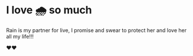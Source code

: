 <html>
<body>
<h1> I love 🌧️ so much</h1>

<p> Rain is my partner for live, I promise and swear to protect her and love her all my life!!!</p>

<p> ❤️❤️  </p>


</body>

</html>
